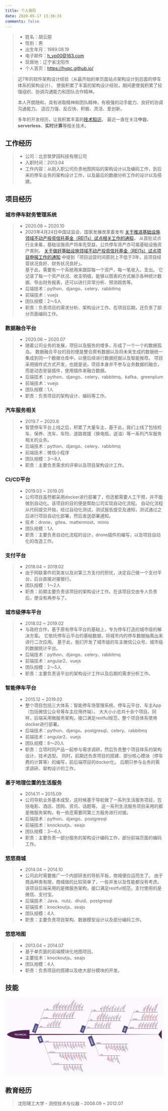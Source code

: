 ```yaml
---
title: 个人简历
date: 2020-05-17 13:36:33
comments: false
---
```


> * 姓名：胡云朋
> * 性别：男
> * 出生年月：1989.08.19
> * 电子邮件：h_yp00@163.com
> * 现居地：辽宁省沈阳市
> * 个人首页：https://hypc.github.io/

> 近7年的软件架构设计经验（从最开始的单页面站点架构设计到后面的停车体系的架构设计），
> 使我积累了丰富的架构设计经验，期间更使我积累了较强组织、协调沟通能力和团队合作精神。
>
> 本人开朗随和，具有进取精神和团队精神，有极强的动手能力、良好的协调沟通能力。
> 适应力强、反应快、积极、灵活、爱创新。
>
> 多年的开发经历，让我积累丰富的[技术知识](/technical-stack/)。
> 最近一直在关注**中台**、**serverless**、**实时计算**等相关技术。

## 工作经历

> * 公司：北京筑梦园科技有限公司
> * 入职时间：2013.04
> * 工作内容：从刚入职公司负责地图网站的架构设计以及编码工作，到后来的停车业务的架构设计工作，以及最后的数据分析工作的设计以及搭建。

## 项目经历

### 城市停车财务管理系统

> * 2020.08 ~ 2020.10
> * 2020年4月24日中国证监会、国家发展改革委发布
>   [关于推进基础设施领域不动产投资信托基金（REITs）试点相关工作的通知](http://www.gov.cn/zhengce/zhengceku/2020-05/03/content_5508587.htm)，
>   从首批试点行业来看，基础设施资产将率先受益，公共停车资产亦可属基础设施资产类别。
>   [关于做好基础设施领域不动产投资信托基金（REITs）试点项目申报工作的通知](http://www.gov.cn/xinwen/2020-08/04/content_5532280.htm)
>   中提到「项目运营时间原则上不低于3年，且项目经营状况良好、财务状况良好」。<br/>
>   基于此，需要有一个系统用来跟踪每一个资产、每一笔收入、支出。
>   它记录了每一个资产状况、收支明细，能够以图表的方式展示各种统计数据、导出财务报表，还可以进行异常分析、预测趋势等。
> * 后端技术：python、django、celery、rabbitmq
> * 前端技术：vuejs
> * 团队规模：2～5人
> * 职责：负责项目的需求分析、架构设计工作。在项目后期，还负责了部分页面编码工作。

### 数据融合平台

> * 2020.06 ~ 2020.07
> * 随着公司业务的发展，项目以及服务的增多，形成了一个一个的数据孤岛。
>   数据融合平台的目的便是整合原有数据以及将未来生成的数据统一集成到同一个数据仓库中，以便后续进行数据挖掘以及智能推荐。
>   项目采用插件式方式开发，也就是说，项目本身并不参与业务数据的融合，而是动态安装插件，使用插件来融合数据。
> * 后端技术：python、django、celery、rabbitmq、kafka、greenplum
> * 前端技术：vuejs
> * 团队规模：1人
> * 职责：负责项目的架构设计、编码等工作。

### 汽车服务相关

> * 2019.7 ~ 2020.6
> * 智慧停车平台上线之后，积累了大量车主，基于此，我们上线了包括检车、保养、洗车、车险、道路救援（换电瓶，送油）等一系列汽车服务相关的业务。
> * 后端技术：python、django、celery、rabbitmq
> * 前端技术：微信小程序
> * 团队规模：3～8人
> * 职责：主要负责需求的评审以及项目架构设计工作。

### CI/CD平台

> * 2019.03 ~ 2019.05
> * 公司项目虽然都采用docker进行部署了，但还都需要人工干预，并不能做到自动化。该项目的目的便是帮助公司实现自动化流程。
>   自动化流程从代码提交开始，经过自动化测试，测试报告提交及通知，测试通过之后进行项目自动化部署，然后发送部署通知。
> * 技术：drone、gitea、mattermost、minio
> * 团队规模：1人
> * 职责：主要负责自动化流程的设计，drone插件的编写，以及项目自动化的改造工作。

### 支付平台

> * 2018.04 ~ 2019.02
> * 由于网联事件的突发以及对第三方支付的担忧，决定自己做一个支付平台，后台直接对接银行。
> * 团队规模：1～2人
> * 职责：前期主要负责该项目的架构设计工作。在该项目交由专人负责后，便没有再参与了。

### 城市级停车平台

> * 2018.02 ~ 2019.02
> * 与政府合作，基于原有停车平台的基础上，专为停车打造的城市级的解决方案。
>   它依托停车云平台的基础数据，将城市内的停车数据抽离出来进行二次应用。
>   基于此，我们开发了城市级的车主微信公众号、城市级的数据统计平台。
> * 后端技术：python、django、celery、rabbitmq
> * 前端技术：angular2、vuejs
> * 团队规模：2～5人
> * 职责：主要负责该平台的架构设计工作以及后期的需求分析工作。

### 智能停车平台

> * 2015.12 ~ 2019.02
> * 整个项目包括三大体系：智能停车场管理系统、停车云平台、车主App（包括微信公众号等车主应用终端）。
>   大大小小总共十余个项目。同样，后端采用微服务架构，接口满足restful规范，整个项目体系使用docker进行部署。
> * 后端技术：python、django、postgresql、celery、rabbitmq
> * 前端技术：angular2、vuejs
> * 团队规模：8～20人
> * 职责：立项时同产品一起参与需求调研，然后负责整个项目体系的架构设计、技术选型。
>   同时，前期还负责项目的搭建、部分核心模块（停车费的计算等）的编写，前后端项目的docker化。
>   后期只参与业务的需求调研、架构设计的工作。

### 基于地理位置的生活服务

> * 2014.11 ~ 2015.09
> * 公司导航业务基本成型，这时候基于导航做了一系列生活服务项目，包括电影、酒店、团购、资讯、话题等。
>   这一系列生活服务项目采用的都是微服务架构，有一些还需要同第三方服务进行对接。
> * 后端技术：python、django、postgresql
> * 前端技术：knockoutjs、seajs
> * 团队规模：3～6人
> * 职责：主要负责一部分服务的架构设计编码工作，部分前端页面的编码工作。

### 悠悠商城

> * 2014.04 ~ 2014.10
> * 公司此时需要推广一个内部研发的导航平板，商城便应运而生了。
>   由于商品种类有限，商城做的比较简单了，一些并发以及性能都没有考虑。
>   该项目后端采用的是微服务架构，接口满足restful规范，支付使用的是微信、支付宝。
> * 后端技术：Java、nutz、druid、postgresql
> * 前端技术：knockoutjs、seajs
> * 团队规模：4人
> * 职责：主要负责项目架构、数据模型设计以及部分编码工作。

### 悠悠地图

> * 2013.04 ~ 2014.07
> * 基于单页面的前端模块化地图项目。
> * 主要技术：knockoutjs、seajs
> * 团队规模：4人
> * 职责：负责项目的搭建以及绝大部分模块的开发。

## 技能

![](/images/technical-stack.png)

## 教育经历

> 沈阳理工大学 - 测控技术与仪器 - 2008.09 ~ 2012.07
